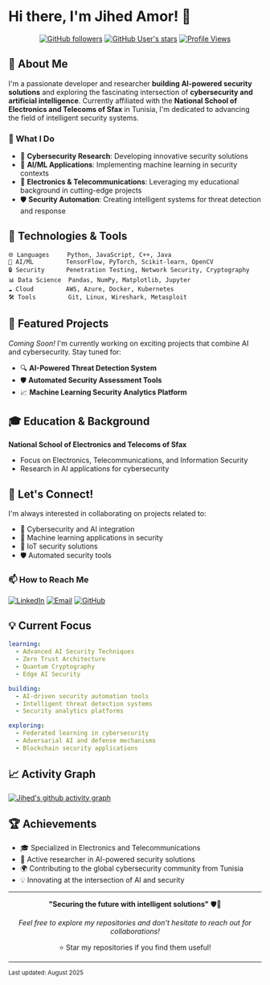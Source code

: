 # Hi there, I'm Jihed Amor! 👋

<div align="center">
  
[![GitHub followers](https://img.shields.io/github/followers/jihed01-sc?label=Followers&style=social)](https://github.com/jihed01-sc)
[![GitHub User's stars](https://img.shields.io/github/stars/jihed01-sc?style=social)](https://github.com/jihed01-sc)
[![Profile Views](https://komarev.com/ghpvc/?username=jihed01-sc&color=blue&style=flat)](https://github.com/jihed01-sc)

</div>

## 🚀 About Me

I'm a passionate developer and researcher **building AI-powered security solutions** and exploring the fascinating intersection of **cybersecurity and artificial intelligence**. Currently affiliated with the **National School of Electronics and Telecoms of Sfax** in Tunisia, I'm dedicated to advancing the field of intelligent security systems.

### 🎯 What I Do
- 🔐 **Cybersecurity Research**: Developing innovative security solutions
- 🤖 **AI/ML Applications**: Implementing machine learning in security contexts
- 📡 **Electronics & Telecommunications**: Leveraging my educational background in cutting-edge projects
- 🛡️ **Security Automation**: Creating intelligent systems for threat detection and response

## 🔧 Technologies & Tools

```text
🌐 Languages     Python, JavaScript, C++, Java
🤖 AI/ML         TensorFlow, PyTorch, Scikit-learn, OpenCV
🔒 Security      Penetration Testing, Network Security, Cryptography
📊 Data Science  Pandas, NumPy, Matplotlib, Jupyter
☁️ Cloud         AWS, Azure, Docker, Kubernetes
🛠️ Tools         Git, Linux, Wireshark, Metasploit
```

## 🌟 Featured Projects

*Coming Soon!* I'm currently working on exciting projects that combine AI and cybersecurity. Stay tuned for:

- 🔍 **AI-Powered Threat Detection System**
- 🛡️ **Automated Security Assessment Tools**
- 📈 **Machine Learning Security Analytics Platform**

## 🎓 Education & Background

**National School of Electronics and Telecoms of Sfax**
- Focus on Electronics, Telecommunications, and Information Security
- Research in AI applications for cybersecurity

## 🤝 Let's Connect!

I'm always interested in collaborating on projects related to:
- 🔐 Cybersecurity and AI integration
- 🤖 Machine learning applications in security
- 📡 IoT security solutions
- 🛡️ Automated security tools

### 📫 How to Reach Me

[![LinkedIn](https://img.shields.io/badge/LinkedIn-0077B5?style=for-the-badge&logo=linkedin&logoColor=white)]([https://linkedin.com/in/jihed-amor](https://www.linkedin.com/in/jihed-amor-47a66222b))
[![Email](https://img.shields.io/badge/Email-D14836?style=for-the-badge&logo=gmail&logoColor=white)](mailto:jihed.amor@enetcom.u-sfax.tn)
[![GitHub](https://img.shields.io/badge/GitHub-100000?style=for-the-badge&logo=github&logoColor=white)](https://github.com/jihed01-sc)

## 💡 Current Focus

```yaml
learning:
  - Advanced AI Security Techniques
  - Zero Trust Architecture
  - Quantum Cryptography
  - Edge AI Security

building:
  - AI-driven security automation tools
  - Intelligent threat detection systems
  - Security analytics platforms

exploring:
  - Federated learning in cybersecurity
  - Adversarial AI and defense mechanisms
  - Blockchain security applications
```

## 📈 Activity Graph

[![Jihed's github activity graph](https://github-readme-activity-graph.vercel.app/graph?username=jihed01-sc&theme=react-dark)](https://github.com/jihed01-sc)

## 🏆 Achievements

- 🎓 Specialized in Electronics and Telecommunications
- 🔬 Active researcher in AI-powered security solutions
- 🌍 Contributing to the global cybersecurity community from Tunisia
- 💡 Innovating at the intersection of AI and security

---

<div align="center">

**"Securing the future with intelligent solutions"** 🛡️🤖

*Feel free to explore my repositories and don't hesitate to reach out for collaborations!*

⭐ Star my repositories if you find them useful!

</div>

---

<sub>Last updated: August 2025</sub>
